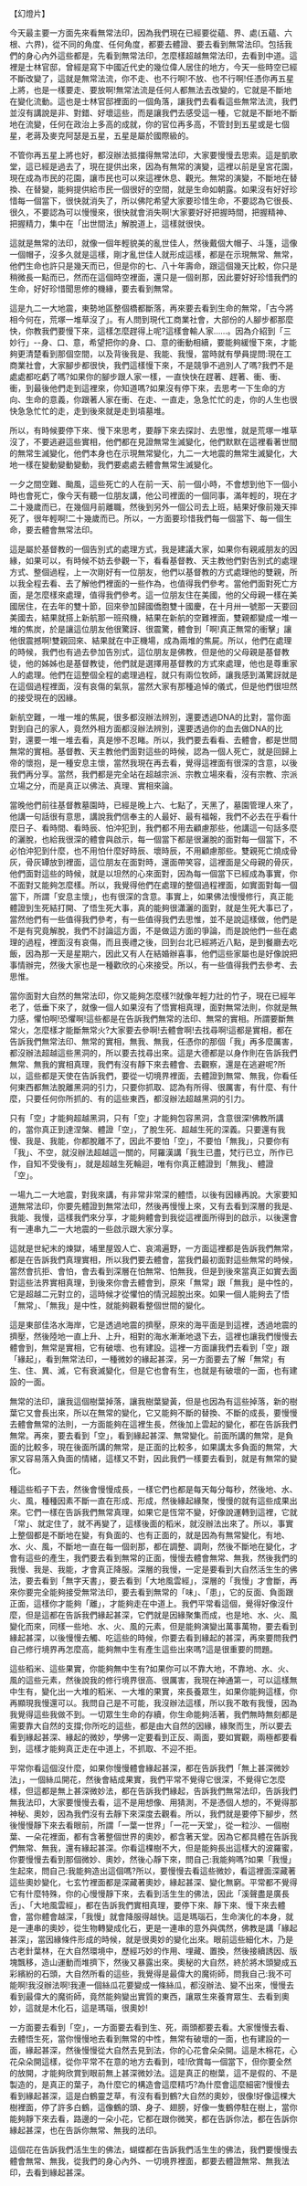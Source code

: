 【幻燈片】

今天最主要一方面先來看無常法印，因為我們現在已經要從蘊、界、處(五蘊、六根、六界)，從不同的角度、任何角度，都要去體證、要去看到無常法印。包括我們的身心內外這些都是，先看到無常法印，怎麼樣超越無常法印，去看到中道。這裡是士林官邸，曾經是寫下中國近代史的幾位偉人居住的地方，今天一些時空已經不斷改變了，這就是無常法流，你不走、也不行啊!不放、也不行啊!任憑你再五星上將，也是一樣要走、要放啊!無常法流是任何人都無法去改變的，它就是不斷地在變化流動。這也是士林官邸裡面的一個角落，讓我們去看看這些無常法流，我們並沒有講說是非、對錯、好壞這些，而是讓我們去感受這一種，它就是不斷地不斷地在流變，任何在政治上多高的成就，你的官位再多高，不管封到五星或是七個星，老蔣及麥克阿瑟是五星，五星是屬於國際級的。

不管你再五星上將也好，都沒辦法抵擋得無常法印，大家要慢慢去思索。這是凱歌堂，這已經是過去了，現在提供出來，因為有無常的演變，這裡以前是皇宮花園，現在成為市民的花園，讓市民也可以來這裡休息、觀光。無常的演變，不斷地在替換、在替變，能夠提供給市民一個很好的空間，就是生命如朝露。如果沒有好好珍惜每一個當下，很快就消失了，所以佛陀希望大家要珍惜生命，不要認為它很長、很久，不要認為可以慢慢來，很快就會消失啊!大家要好好把握時間，把握精神、把握精力，集中在「出世間法」解脫道上，這樣就很快。

這就是無常的法印，就像一個年輕貌美的亂世佳人，然後戴個大帽子、斗篷，這像一個帽子，沒多久就是這樣，剛才亂世佳人就形成這樣，都是在示現無常、無常，他們生命也許只是幾天而已，但是你的七、八十年壽命，跟這個幾天比較，你只是稍微長一點而已，然而在這個時空裡面，還只是一個剎那，因此要好好珍惜我們的生命，好好珍惜聞思修的機緣，要去看到無常。

這是九二一大地震，東勢地區整個橋都斷落，再來要去看到生命的無常，「古今將相今何在，荒塚一堆草沒了」。有人問到現代工商業社會，大部份的人腳步都那麼快，你教我們要慢下來，這樣怎麼趕得上呢?這樣會輸人家......。因為介紹到「三妙行」--身、口、意，希望把你的身、口、意的衝動相續，要能夠緩慢下來，才能夠更清楚看到那個空間，以及背後我是、我能、我慢，當時就有學員提問:現在工商業社會，大家腳步都很快，我們這樣慢下來，不是競爭不過別人了嗎?我們不是處處都吃虧了嗎?如果你的腳步跟人家一樣，一直快快在趕著、趕著、衝、衝、衝，到最後他們走到這裡來，你知道嗎?如果沒有停下來，去思考一下生命的方向、生命的意義，你跟著人家在衝、在走、一直走，急急忙忙的走，你的人生也很快急急忙忙的走，走到後來就是走到墳墓堆。

所以，有時候要停下來、慢下來思考，要靜下來去探討、去思惟，就是荒塚一堆草沒了，不要逃避這些實相，他們都在見證無常生滅變化，他們默默在這裡看著世間的無常生滅變化，他們本身也在示現無常變化，九二一大地震的無常生滅變化，大地一樣在變動變動變動，我們要處處去體會無常生滅變化。

一夕之間空難、颱風，這些死亡的人在前一天、前一個小時，不會想到他下一個小時也會死亡，像今天有聽一位朋友講，他公司裡面的一個同事，滿年輕的，現在才二十幾歲而已，在幾個月前離職，然後到另外一個公司去上班，結果好像前幾天摔死了，很年輕啊!二十幾歲而已。所以，一方面要珍惜我們每一個當下、每一個生命，要去體會無常法印。

這是屬於基督教的一個告別式的處理方式，我是建議大家，如果你有親戚朋友的因緣，如果可以，有時候不妨去參觀一下，看看基督教、天主教他們對告別式的處理方式、整個過程，上一次剛好有一位朋友，他們以基督教的方式處理他的雙親，所以我全程去看、去了解他們裡面的一些作為，也值得我們參考。當他們面對死亡方面，是怎麼樣來處理，值得我們參考。這一位朋友住在美國，他的父母親一樣在美國居住，在去年的雙十節，回來參加歸國僑胞雙十國慶，在十月卅一號那一天要回美國去，結果就搭上新航那一班飛機，結果在新航的空難裡面，雙親都變成一堆一堆的焦炭，於是讓這位朋友他很驚訝、很震驚，體會到「啊!真正無常的衝擊」讓他很震撼啊!雙親回來、結果就在中正機場，成為兩堆的焦屍。所以，他們在處理的時候，我們也有過去參加告別式，這位朋友是佛教，但是他的父母親是基督教徒，他的姊姊也是基督教徒，他們就是選擇用基督教的方式來處理，他也是尊重家人的處理。他們在這整個全程的處理過程，就只有兩位牧師，讓我感到滿驚訝就是在這個過程裡面，沒有哀傷的氣氛，當然大家有那種追悼的儀式，但是他們很坦然的接受現在的因緣。

新航空難，一堆一堆的焦屍，很多都沒辦法辨別，還要透過DNA的比對，當你面對到自己的家人，竟然外相方面都沒辦法辨別，還要透過你的血去做DNA的比對，還要一堆一堆去看，真是慘不忍睹。所以，我們要去看看、去體會，都是世間無常的實相。基督教、天主教他們面對這些的時候，認為一個人死亡，就是回歸上帝的懷抱，是一種安息主懷，當然我現在再去看，覺得這裡面有很深的含意，以後我們再分享。當然，我們都是完全站在超越宗派、宗教立場來看，沒有宗教、宗派立場之分，而是真正以佛法、真理、實相來論。

當晚他們前往基督教墓園時，已經是晚上六、七點了，天黑了，墓園管理人來了，他講一句話很有意思，講說我們信奉主的人最好、最有福報，我們不必去在乎看什麼日子、看時間、看時辰、怕沖犯到，我們都不用去顧慮那些，他講這一句話多麼的灑脫，也給我很深的體會與啟示，每一個當下都是很灑脫的面對每一個當下，不必怕沖犯到什麼，也不用怕什麼好時辰、壞時辰，不用顧慮那些。雙親死亡燒成骨灰，骨灰罈放到裡面，這位朋友在面對時，還面帶笑容，這裡面是父母親的骨灰，他們面對這些的時候，就是以坦然的心來面對，因為每一個當下已經成為事實，你不面對又能夠怎麼樣。所以，我覺得他們在處理的整個過程裡面，如實面對每一個當下，所謂「安息主懷」，也有很深的含意。事實上，如果佛法慢慢修行，真正能體證到生死結打開、了悟生死大事，真的能夠很瀟灑的面對，就是生死大事已了，當然他們有一些值得我們參考，有一些值得我們去思惟，並不是說這樣做，他們是不是有究竟解脫，我們不討論這方面，不是做這方面的爭論，而是說他們一些在處理的過程，裡面沒有哀傷，而且喪禮之後，回到台北已經將近八點，是到餐廳去吃飯，因為那一天是星期六，因此又有人在結婚辦喜事，他們這些家屬也是好像說把事情辦完，然後大家也是一種歡欣的心來接受。所以，有一些值得我們去參考、去思惟。

當你面對大自然的無常法印，你又能夠怎麼樣?!就像年輕力壯的竹子，現在已經年老了，低垂下來了，就像一個人如果沒有了悟實相真理，面對無常法則，你就是無力感，懼怕啊!恐懼啊!這些都是在告訴我們無常的法印、無常的實相。所謂要斷無常火，怎麼樣才能斷無常火?大家要去參啊!去體會啊!去找尋啊!這都是實相，都在告訴我們無常法印、無常的實相，無我、無我，任憑你的那個「我」再多麼厲害，都沒辦法超越這些黑洞的，所以要去找尋出來。這是大德都是以身作則在告訴我們無常、無我的實相真理，我們有沒有靜下來去體會、去觀察，還是在逃避呢?所以，這些都是天使在告訴我們，要從一切境界裡面，去體證到無常、無我，你看任何東西都無法脫離黑洞的引力，只要你抓取、認為有所得、很厲害，有什麼、有什麼，只要任何你所抓的、有的這些東西，都沒辦法超越黑洞的引力。

只有「空」才能夠超越黑洞，只有「空」才能夠包容黑洞，含意很深!佛教所講的，當你真正到達涅槃、體證「空」，了脫生死、超越生死的深義。只要還有我慢、我是、我能，你都脫離不了，因此不要怕「空」，不要怕「無我」，只要你有「我」、不空，就沒辦法超越這一關的，阿羅漢講「我生已盡，梵行已立，所作已作，自知不受後有」，就是超越生死輪迴，唯有你真正體證到「無我」、體證「空」。

一場九二一大地震，對我來講，有非常非常深的體悟，以後有因緣再說。大家要知道無常法印，你要先體證到無常法印，然後再慢慢上來，又有去看到深層的我是、我能、我慢，這樣我們來分享，才能夠體會到我從這裡面所得到的啟示，以後還會有一連串九二一大地震的一些啟示跟大家分享。

這就是世紀末的煉獄，埔里屋毀人亡、哀鴻遍野，一方面這裡都是告訴我們無常，都是在告訴我們真理實相，所以我們要去體會，當我們最初面對這些無常的時候，當然會抗拒、會怕，會去看到深層在怕無常、怕無我，但是到後來當真正如實去面對這些法界實相真理，到後來你會去體會到，原來「無常」跟「無我」是中性的，它是超越二元對立的，這時候才從懼怕的情況超脫出來。如果一個人能夠去了悟「無常」、「無我」是中性，就能夠觀看整個世間的變化。

這是東部佳洛水海岸，它是透過地震的擠壓，原來的海平面是到這裡，透過地震的擠壓，然後陸地一直上升、上升，相對的海水漸漸地退下去，這裡也讓我們慢慢去體會到，無常是實相，它有破壞、也有建設。這裡一方面讓我們去看到「空」跟「緣起」，看到無常法印，一種微妙的緣起甚深，另一方面要去了解「無常」有生、住、異、滅，它有衰滅變化，但是它也會有生，也就是有破壞的一面，也有建設的一面。

無常的法印，讓我這個樹葉掉落，讓我樹葉變黃，但是也因為有這些掉落，新的樹葉它又會長出來，所以在無常的變化，它又能夠不斷的替換、不斷的成長，要慢慢去體會無常的法則，一方面能夠在這裡生長，然後加上雲起的變化，都在告訴我們無常。再來，要去看到「空」，看到緣起甚深、無常變化。前面所講的無常，是負面的比較多，現在後面所講的無常，是正面的比較多，如果講太多負面的無常，大家又容易落入負面的情緒，這樣又不對，因此我們一樣要去看到，就是有無常的變化。

種這些稻子下去，然後會慢慢成長，一樣它們也都是每天每分每秒，然後地、水、火、風，種種因素不斷一直在形成、形成，然後緣起緣聚，慢慢的就有這些成果出來。它們一樣在告訴我們無常真理，如果它是恆常不變，好像說運轉到這裡，它就「常」、就定住了，就不再變了，這樣後面的稻米，就沒辦法出來了。所以，事實上整個都是不斷地在變，有負面的、也有正面的，就是因為有無常變化，有地、水、火、風，不斷地一直在每一個剎那，都在調整、調劑，然後不斷地在變化，才會有這些的產生，我們要去看到無常的正面，慢慢去體會無常、無我，然後我們的我慢、我是、我能，才會真正降服。深層的我慢，一定是要看到大自然活生生的佛法，要去看到「無字天書」，要去看到「大地風雲經」，深層的「我慢」才會斷，再來你要完全能夠接受無常法印，要去看到無常的「味」、「患」，它的反面、負面跟正面，這樣你才能夠「離」，才能夠走在中道上。我們平常看這個，覺得好像沒什麼，但是這都在告訴我們緣起甚深，它們就是因緣聚集而成，也是地、水、火、風變化而來，同樣一些地、水、火、風的元素，但是能夠演變出萬事萬物，要去看到緣起甚深，以後慢慢去觸、吃這些的時候，你要去看到緣起的甚深，再來要問我們自己修行境界再怎麼高，能夠無中生有產生這些出來嗎?這是很重要的問題。

這些稻米、這些果實，你能夠無中生有?如果你可以不靠大地，不靠地、水、火、風的這些元素，然後說我的修行境界很高、很厲害，我現在神通第一，可以這樣無中生有，變化出一大堆的稻米、一大堆的果實，來長養眾生，如果你能夠這樣，你再顯現我慢還可以。我問自己是不可能，我沒辦法這樣，所以我不敢有我慢，因為我覺得這些我做不到。一切眾生生命的存續，你生命能夠活著，我們無時無刻都是需要靠大自然的支撐;你所吃的這些，都是由大自然的因緣，緣聚而生，所以要去看到緣起甚深、緣起的微妙，學佛一定要看到正反、兩面，要如實觀，兩極都要看到，這樣才能夠真正走在中道上，不抓取、不迎不拒。

平常你看這個沒什麼，如果你慢慢體會緣起甚深，都在告訴我們「無上甚深微妙法」，一個絲瓜開花，然後會結成果實，我們平常不覺得它很深，不覺得它怎麼樣，但這都是無上甚深微妙法，都在告訴我們緣起，告訴我們無常法印，告訴我們無我法印，大家要慢慢去看，這不是用想像、用猜測，不是憑個人想的，不覺得那神秘、奧妙，因為我們沒有去靜下來深度去觀看。所以，我們就是要停下腳步，然後慢慢靜下來去看眼前，所謂「一葉一世界」「一花一天堂」，從一粒沙、一個樹葉、一朵花裡面，都有含著整個世界的奧妙，都含著天堂。因為它都具體在告訴我們無常、無我，還有緣起甚深。你看這棵樹不大，但是能夠長出這樣大的波羅蜜，你要慢慢去看到那個微妙、奧妙，然後心靜下來，問自己:我能夠嗎?如果「我慢」生起來，問自己:我能夠造出這個嗎?所以，要慢慢去看這些微妙，看這裡面深藏著這些奧妙變化，七玄竹裡面都是深藏著奧妙，緣起甚深、變化無窮。平常都不覺得它有什麼特殊，你的心慢慢靜下來，去看到活生生的佛法，因此「溪聲盡是廣長舌」、「大地風雲經」，都在告訴我們實相真理，要停下來、靜下來、慢下來去體會，當你體會越深，「我慢」就會降服得越快。這是瑪瑙石，生命演化的本身，就是一連串的奧妙，從生物轉變成化石，更是一連串的意外與偶然，佛教是講「緣起甚深」，當因緣條件形成的時候，就是很奧妙的變化出來。眼前這些細化木，乃是古老針葉林，在大自然環境中，歷經巧妙的作用、埋藏、置換，然後接續誘因、版塊飄移，造山運動而堆擠下，然後又暴露出來。奧秘的大自然，終於將木頭變成五彩繽紛的石頭，大自然所看的這些，我覺得是最偉大的魔術師，問我自己:我不可能啊!我沒辦法啊!我連一個絲瓜花要變成一條絲瓜，都沒辦法、變不出來，慢慢去看到最偉大的魔術師，竟然能夠變出實質的東西，讓眾生來養育眾生、去看到奧妙，這就是木化石，這是瑪瑙，很奧妙!

一方面要去看到「空」，一方面要去看到生、死，兩頭都要去看。大家慢慢去看、去體悟生死，當你慢慢地去看到無常的中性，無常有破壞的一面，也有建設的一面，緣起甚深，然後慢慢從大自然去見到法，你的心花會朵朵開。這是木棉花，心花朵朵開這樣，從你平常不在意的地方去看到，哇!欣賞每一個當下，但你要全然的放開，才能夠欣賞到眼前無上甚深微妙法。這是真正的樹葉，這不是假的、不是製造的，是真正的葉子，為什麼它的構造會這麼精巧?為什麼會這麼細密?慢慢去看到緣起甚深，這是白鶴靈芝草，有沒有看到鶴?大自然的奧妙，很像!好像這棵大樹裡面，停了許多白鶴，這像鶴的頭、身子、翅膀，好像一隻鶴停駐在樹上，當你能夠靜下來去看，路邊的一朵小花，它都在跟你微笑，都在告訴你法，都在告訴你緣起甚深，也在告訴你無常、無我的法印。

這個花在告訴我們活生生的佛法，蝴蝶都在告訴我們活生生的佛法，我們要慢慢去體會無常、無我，從我們的身心內外、一切境界裡面，都要去體證無常、無我法印，去看到緣起甚深。

